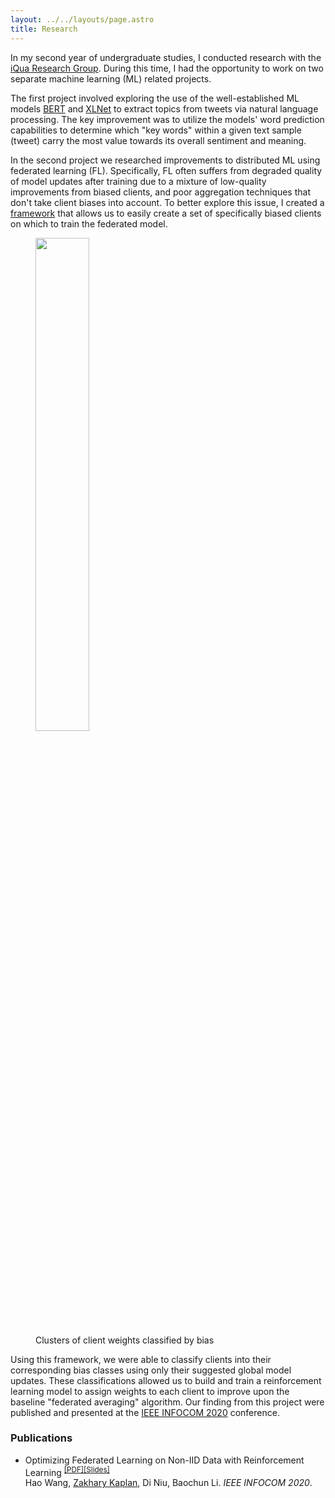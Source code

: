 ```yaml
---
layout: ../../layouts/page.astro
title: Research
---
```


In my second year of undergraduate studies, I conducted research with the [iQua
Research Group][iqua]. During this time, I had the opportunity to work on two
separate machine learning (ML) related projects.

The first project involved exploring the use of the well-established ML models
[BERT][bert] and [XLNet][xlnet] to extract topics from tweets via natural
language processing. The key improvement was to utilize the models' word
prediction capabilities to determine which "key words" within a given text
sample (tweet) carry the most value towards its overall sentiment and meaning.

In the second project we researched improvements to distributed ML using
federated learning (FL). Specifically, FL often suffers from degraded quality of
model updates after training due to a mixture of low-quality improvements from
biased clients, and poor aggregation techniques that don't take client biases
into account. To better explore this issue, I created a [framework][flsim] that
allows us to easily create a set of specifically biased clients on which to
train the federated model.

<figure>
  <img width="45%" src="research.png">
  <figcaption>
    Clusters of client weights classified by bias
  </figcaption>
</figure>

Using this framework, we were able to classify clients into their corresponding
bias classes using only their suggested global model updates. These
classifications allowed us to build and train a reinforcement learning model to
assign weights to each client to improve upon the baseline "federated averaging"
algorithm. Our finding from this project were published and presented at the
[IEEE INFOCOM 2020][infocom20] conference.

### Publications

- Optimizing Federated Learning on Non-IID Data with Reinforcement Learning
  <sup>[[PDF]][infocom20/paper][[Slides]][infocom20/slides]</sup><br> Hao Wang,
  <ins>Zakhary Kaplan</ins>, Di Niu, Baochun Li. *IEEE INFOCOM 2020*.

<!-- Reference-style links -->
[bert]:  https://arxiv.org/abs/1810.04805v2
[flsim]: https://github.com/iQua/flsim
[infocom20]: https://infocom2020.ieee-infocom.org/index.html
[infocom20/paper]:  /papers/infocom20/paper.pdf
[infocom20/slides]: /papers/infocom20/slides.pdf
[iqua]:  https://iqua.ece.toronto.edu
[xlnet]: https://arxiv.org/abs/1906.08237
